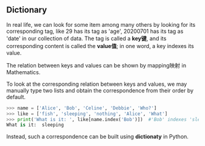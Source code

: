 ## Dictionary

In real life, we can look for some item among many others by looking for its corresponding tag, like 29 has its tag as 'age', 20200701 has its tag as 'date' in our collection of data. The tag is called a __key键__, and its corresponding content is called the __value值__; in one word, a key indexes its value.

The relation between keys and values can be shown by mapping映射 in Mathematics.

To look at the corresponding relation between keys and values, we may manually type two lists and obtain the correspondence from their order by default.
```Python
>>> name = ['Alice', 'Bob', 'Celine', 'Debbie', 'Who?']
>>> like = ['fish', 'sleeping', 'nothing', 'Alice', 'What']
>>> print('What is it: ', like[name.index('Bob')])  #'Bob' indexes 'sleeping' by default, since they are the 2nd item in their lists resp.
What is it:  sleeping
```

Instead, such a correspondence can be built using __dictionaty__ in Python.
